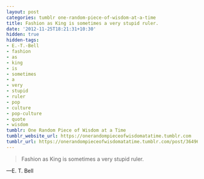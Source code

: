 ```yaml
---
layout: post
categories: tumblr one-random-piece-of-wisdom-at-a-time
title: Fashion as King is sometimes a very stupid ruler.
date: '2012-11-25T18:21:31+10:30'
hidden: true
hidden-tags:
- E.-T.-Bell
- fashion
- as
- king
- is
- sometimes
- a
- very
- stupid
- ruler
- pop
- culture
- pop-culture
- quote
- wisdom
tumblr: One Random Piece of Wisdom at a Time
tumblr_website_url: https://onerandompieceofwisdomatatime.tumblr.com
tumblr_url: https://onerandompieceofwisdomatatime.tumblr.com/post/36496213598/fashion-as-king-is-sometimes-a-very-stupid-ruler
---
```

> Fashion as King is sometimes a very stupid ruler.

—E. T. Bell
